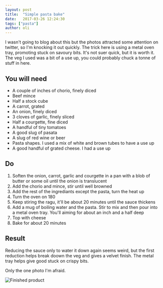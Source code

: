 ```yaml
---
layout: post
title:  "Simple pasta bake"
date:   2017-03-26 12:24:30
tags: ["pasta"]
author: oli
---
```


I wasn't going to blog about this but the photos attracted some attention on twitter, so I'm knocking it out quickly.  The trick here is using a metal oven tray, promoting stuck on savoury bits.  It's not suer quick, but it is worth it.  The veg I used was a bit of a use up, you could probably chuck a tonne of stuff in here.  

## You will need

* A couple of inches of chorio, finely diced
* Beef mince
* Half a stock cube
* A carrot, grated
* An onion, finely diced
* 3 cloves of garlic, finely sliced
* Half a courgette, fine diced
* A handful of tiny tomatoes
* A good slug of pasata
* A slug of red wine or beer
* Pasta shapes.  I used a mix of white and brown tubes to have a use up
* A good handful of grated cheese.  I had a use up

## Do



1. Soften the onion, carrot, garlic and courgette in a pan with a blob of butter or some oil until the onion is translucent
2. Add the chorio and mince, stir until well browned  
3. Add the rest of the ingrediants except the pasta, turn the heat up
4. Turn the oven on 180
5. Keep stiring the ragu, it'll be about 20 minutes until the sauce thickens
6. Add a mug of boiling water and the pasta.  Stir to mix and then pour into a metal oven tray.  You'll aiming for about an inch and a half deep
7. Top with cheese
8. Bake for about 20 minutes


## Result

Reducing the sauce only to water it down again seems weird, but the first reduction helps break doown the veg and gives a velvet finish.  The metal tray helps give good stuck on crispy bits.

Only the one photo I'm afraid.

![Finished product](/images/blog/pasta-bake.jpg)
